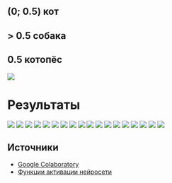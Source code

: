 ## (0; 0.5) кот
## > 0.5 собака
## 0.5 котопёс

![](https://raw.githubusercontent.com/Antoniii/Goolab/main/neironnaja-set-rabota-e1532524477891.gif)

# Результаты

![](https://raw.githubusercontent.com/Antoniii/Goolab/main/1.PNG)
![](https://raw.githubusercontent.com/Antoniii/Goolab/main/2.PNG)
![](https://raw.githubusercontent.com/Antoniii/Goolab/main/3.PNG)
![](https://raw.githubusercontent.com/Antoniii/Goolab/main/4.PNG)
![](https://raw.githubusercontent.com/Antoniii/Goolab/main/5.PNG)
![](https://raw.githubusercontent.com/Antoniii/Goolab/main/6.PNG)
![](https://raw.githubusercontent.com/Antoniii/Goolab/main/7.PNG)
![](https://raw.githubusercontent.com/Antoniii/Goolab/main/8.PNG)
![](https://raw.githubusercontent.com/Antoniii/Goolab/main/9.PNG)
![](https://raw.githubusercontent.com/Antoniii/Goolab/main/10.PNG)
![](https://raw.githubusercontent.com/Antoniii/Goolab/main/11.PNG)
![](https://raw.githubusercontent.com/Antoniii/Goolab/main/12.PNG)
![](https://raw.githubusercontent.com/Antoniii/Goolab/main/13.PNG)
![](https://raw.githubusercontent.com/Antoniii/Goolab/main/14.PNG)
![](https://raw.githubusercontent.com/Antoniii/Goolab/main/15.PNG)
![](https://raw.githubusercontent.com/Antoniii/Goolab/main/16.PNG)
![](https://raw.githubusercontent.com/Antoniii/Goolab/main/17.PNG)
![](https://raw.githubusercontent.com/Antoniii/Goolab/main/18.PNG)

## Источники

* [Google Colaboratory](https://colab.research.google.com/notebooks/intro.ipynb#recent=true)
* [Функции активации нейросети](https://neurohive.io/ru/osnovy-data-science/activation-functions/)
